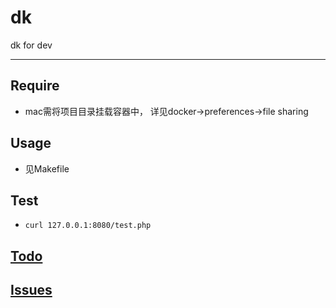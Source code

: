 # dk

dk for dev

---

## Require

- mac需将项目目录挂载容器中， 详见docker->preferences->file sharing

## Usage

- 见Makefile

## Test

- `curl 127.0.0.1:8080/test.php`

## [Todo](doc/Todo.md)

## [Issues](doc/Issues.md)
